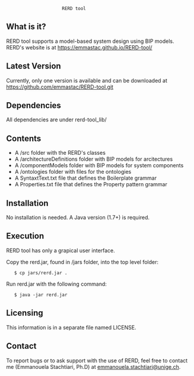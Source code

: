 
                         RERD tool

 
What is it?
-----------

RERD tool supports a model-based system design using BIP models. RERD's website is at https://emmastac.github.io/RERD-tool/


Latest Version
------------------

Currently, only one version is available and can be downloaded at https://github.com/emmastac/RERD-tool.git

Dependencies
--------------
All dependencies are under rerd-tool_lib/


Contents
-----------

  - A /src folder with the RERD's classes
  - A /architectureDefinitions folder with BIP models for arcitectures
  - A /componentModels folder with BIP models for system components
  - A /ontologies folder with files for the ontologies 
  - A SyntaxtText.txt file that defines the Boilerplate grammar
  - A Properties.txt file that defines the Property pattern grammar
  
Installation
------------

No installation is needed. A Java version (1.7+) is required. 

Execution
------------

RERD tool has only a grapical user interface.

Copy the rerd.jar, found in /jars folder, into the top level folder:

	   $ cp jars/rerd.jar .

Run rerd.jar with the following command:

	   $ java -jar rerd.jar
     
Licensing
---------

This information is in a separate file named LICENSE.

Contact
--------

To report bugs or to ask support with the use of RERD, feel free to contact me (Emmanouela Stachtiari, Ph.D) at emmanouela.stachtiari@unige.ch.


